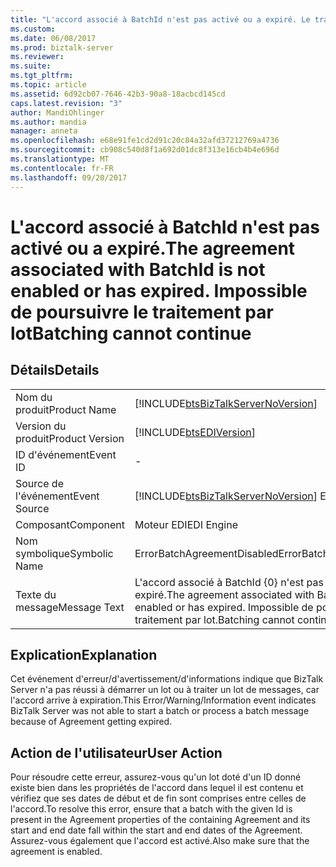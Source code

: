 ```yaml
---
title: "L'accord associé à BatchId n'est pas activé ou a expiré. Le traitement par lots ne peut pas continuer | Documents Microsoft"
ms.custom: 
ms.date: 06/08/2017
ms.prod: biztalk-server
ms.reviewer: 
ms.suite: 
ms.tgt_pltfrm: 
ms.topic: article
ms.assetid: 6d92cb07-7646-42b3-90a8-18acbcd145cd
caps.latest.revision: "3"
author: MandiOhlinger
ms.author: mandia
manager: anneta
ms.openlocfilehash: e68e91fe1cd2d91c20c84a32afd37212769a4736
ms.sourcegitcommit: cb908c540d8f1a692d01dc8f313e16cb4b4e696d
ms.translationtype: MT
ms.contentlocale: fr-FR
ms.lasthandoff: 09/20/2017
---
```

# <a name="the-agreement-associated-with-batchid-is-not-enabled-or-has-expired-batching-cannot-continue"></a><span data-ttu-id="22d71-103">L'accord associé à BatchId n'est pas activé ou a expiré.</span><span class="sxs-lookup"><span data-stu-id="22d71-103">The agreement associated with BatchId is not enabled or has expired.</span></span> <span data-ttu-id="22d71-104">Impossible de poursuivre le traitement par lot</span><span class="sxs-lookup"><span data-stu-id="22d71-104">Batching cannot continue</span></span>
## <a name="details"></a><span data-ttu-id="22d71-105">Détails</span><span class="sxs-lookup"><span data-stu-id="22d71-105">Details</span></span>  
  
|||  
|-|-|  
|<span data-ttu-id="22d71-106">Nom du produit</span><span class="sxs-lookup"><span data-stu-id="22d71-106">Product Name</span></span>|[!INCLUDE[btsBizTalkServerNoVersion](../includes/btsbiztalkservernoversion-md.md)]|  
|<span data-ttu-id="22d71-107">Version du produit</span><span class="sxs-lookup"><span data-stu-id="22d71-107">Product Version</span></span>|[!INCLUDE[btsEDIVersion](../includes/btsediversion-md.md)]|  
|<span data-ttu-id="22d71-108">ID d'événement</span><span class="sxs-lookup"><span data-stu-id="22d71-108">Event ID</span></span>|-|  
|<span data-ttu-id="22d71-109">Source de l'événement</span><span class="sxs-lookup"><span data-stu-id="22d71-109">Event Source</span></span>|[!INCLUDE[btsBizTalkServerNoVersion](../includes/btsbiztalkservernoversion-md.md)]<span data-ttu-id="22d71-110"> EDI</span><span class="sxs-lookup"><span data-stu-id="22d71-110"> EDI</span></span>|  
|<span data-ttu-id="22d71-111">Composant</span><span class="sxs-lookup"><span data-stu-id="22d71-111">Component</span></span>|<span data-ttu-id="22d71-112">Moteur EDI</span><span class="sxs-lookup"><span data-stu-id="22d71-112">EDI Engine</span></span>|  
|<span data-ttu-id="22d71-113">Nom symbolique</span><span class="sxs-lookup"><span data-stu-id="22d71-113">Symbolic Name</span></span>|<span data-ttu-id="22d71-114">ErrorBatchAgreementDisabled</span><span class="sxs-lookup"><span data-stu-id="22d71-114">ErrorBatchAgreementDisabled</span></span>|  
|<span data-ttu-id="22d71-115">Texte du message</span><span class="sxs-lookup"><span data-stu-id="22d71-115">Message Text</span></span>|<span data-ttu-id="22d71-116">L'accord associé à BatchId {0} n'est pas activé ou a expiré.</span><span class="sxs-lookup"><span data-stu-id="22d71-116">The agreement associated with BatchId {0} is not enabled or has expired.</span></span> <span data-ttu-id="22d71-117">Impossible de poursuivre le traitement par lot.</span><span class="sxs-lookup"><span data-stu-id="22d71-117">Batching cannot continue.</span></span>|  
  
## <a name="explanation"></a><span data-ttu-id="22d71-118">Explication</span><span class="sxs-lookup"><span data-stu-id="22d71-118">Explanation</span></span>  
 <span data-ttu-id="22d71-119">Cet événement d'erreur/d'avertissement/d'informations indique que BizTalk Server n'a pas réussi à démarrer un lot ou à traiter un lot de messages, car l'accord arrive à expiration.</span><span class="sxs-lookup"><span data-stu-id="22d71-119">This Error/Warning/Information event indicates BizTalk Server was not able to start a batch or process a batch message because of Agreement getting expired.</span></span>  
  
## <a name="user-action"></a><span data-ttu-id="22d71-120">Action de l'utilisateur</span><span class="sxs-lookup"><span data-stu-id="22d71-120">User Action</span></span>  
 <span data-ttu-id="22d71-121">Pour résoudre cette erreur, assurez-vous qu'un lot doté d'un ID donné existe bien dans les propriétés de l'accord dans lequel il est contenu et vérifiez que ses dates de début et de fin sont comprises entre celles de l'accord.</span><span class="sxs-lookup"><span data-stu-id="22d71-121">To resolve this error, ensure that a batch with the given Id is present in the Agreement properties of the containing Agreement and its start and end date fall within the start and end dates of the Agreement.</span></span> <span data-ttu-id="22d71-122">Assurez-vous également que l'accord est activé.</span><span class="sxs-lookup"><span data-stu-id="22d71-122">Also make sure that the agreement is enabled.</span></span>